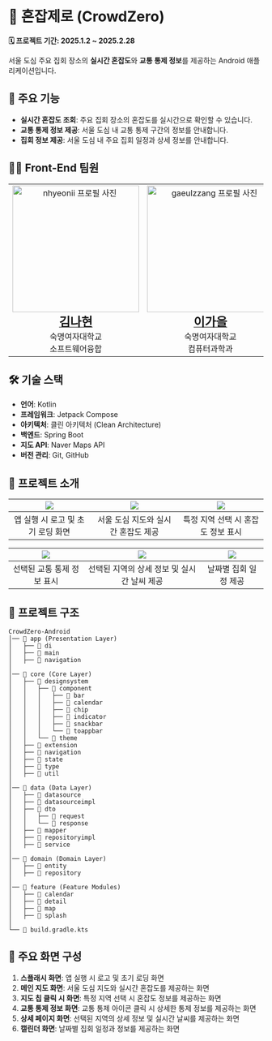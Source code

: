 # 📍 혼잡제로 (CrowdZero)

**🗓 프로젝트 기간: 2025.1.2 ~ 2025.2.28**

서울 도심 주요 집회 장소의 **실시간 혼잡도**와 **교통 통제 정보**를 제공하는 Android 애플리케이션입니다.

## 📌 주요 기능
- **실시간 혼잡도 조회**: 주요 집회 장소의 혼잡도를 실시간으로 확인할 수 있습니다.
- **교통 통제 정보 제공**: 서울 도심 내 교통 통제 구간의 정보를 안내합니다.
- **집회 정보 제공**: 서울 도심 내 주요 집회 일정과 상세 정보를 안내합니다.

## 👩‍💻 Front-End 팀원

<table>
  <tbody>
    <tr>
      <td align="center">
        <a href="https://github.com/nhyeonii">
          <img src="https://github.com/user-attachments/assets/e8af2acd-414b-47a1-996d-24e9b2b9b4cf" width="250px;" alt="nhyeonii 프로필 사진"/>
          <br /><span style="font-size: 1.5em; font-weight: bold;">김나현</span>
        </a>
        <br />숙명여자대학교
        <br />소프트웨어융합
      </td>
      <td align="center">
        <a href="https://github.com/gaeulzzang">
          <img src="https://github.com/user-attachments/assets/f9cc751b-e10f-4e01-9cb2-1d8e7d546045" width="250px;" alt="gaeulzzang 프로필 사진"/>
          <br /><span style="font-size: 1.5em; font-weight: bold;">이가을</span>
        </a>
        <br />숙명여자대학교
        <br />컴퓨터과학과
      </td>
      <td align="center">
        <a href="https://github.com/jjwm10625">
          <img src="https://github.com/user-attachments/assets/7cca1162-9d36-4db0-b118-412ea116c886" width="250px;" alt="jjwm10625 프로필 사진"/>
          <br /><span style="font-size: 1.5em; font-weight: bold;">조영서</span>
        </a>
        <br />숙명여자대학교
        <br />컴퓨터과학과
      </td>
    </tr>
  </tbody>
</table>




## 🛠 기술 스택
- **언어**: Kotlin
- **프레임워크**: Jetpack Compose
- **아키텍처**: 클린 아키텍처 (Clean Architecture)
- **백엔드**: Spring Boot
- **지도 API**: Naver Maps API
- **버전 관리**: Git, GitHub

## 📌 프로젝트 소개
| <img src="https://github.com/user-attachments/assets/479fe920-1691-4773-ab9b-783751544331"/> | <img src="https://github.com/user-attachments/assets/d178be92-e0d7-4d5e-bd17-bbfdb58fadb7"/> | <img src="https://github.com/user-attachments/assets/8c79d35a-19ce-49dd-b236-06f73970fff7"/> |
|:---------:|:--------------------------------------------------------------------------------------------:|:--------------------------------------------------------------------------------------------:|
| 앱 실행 시 로고 및 초기 로딩 화면 |                                     서울 도심 지도와 실시간 혼잡도 제공                                     |                                     특정 지역 선택 시 혼잡도 정보 표시                                     |

| <img src="https://github.com/user-attachments/assets/63f1881a-18a0-4dcc-b257-3050820ab602"/> | <img src="https://github.com/user-attachments/assets/93c059b1-cc61-4c58-8353-0012e5d4e7a8"/> | <img src="https://github.com/user-attachments/assets/790b4194-5199-4be2-866f-64e54f718fd0"/> |
|:--------------------------------------------------------------------------------------------:|:---------:|:--------------------------------------------------------------------------------------------:|
|                                       선택된 교통 통제 정보 표시                                        | 선택된 지역의 상세 정보 및 실시간 날씨 제공 |                                         날짜별 집회 일정 제공                                         |





## 📂 프로젝트 구조
```
CrowdZero-Android
│── 📁 app (Presentation Layer)
│   ├── 📁 di 
│   ├── 📁 main 
│   ├── 📁 navigation 
│
│── 📁 core (Core Layer)
│   ├── 📁 designsystem 
│   │   ├── 📁 component
│   │   │   ├── 📁 bar
│   │   │   ├── 📁 calendar
│   │   │   ├── 📁 chip
│   │   │   ├── 📁 indicator
│   │   │   ├── 📁 snackbar
│   │   │   └── 📁 toappbar
│   │   └── 📁 theme
│   ├── 📁 extension 
│   ├── 📁 navigation 
│   ├── 📁 state 
│   ├── 📁 type
│   ├── 📁 util 
│
│── 📁 data (Data Layer)
│   ├── 📁 datasource 
│   ├── 📁 datasourceimpl 
│   ├── 📁 dto 
│   │   ├── 📁 request
│   │   └── 📁 response
│   ├── 📁 mapper 
│   ├── 📁 repositoryimpl 
│   ├── 📁 service
│
│── 📁 domain (Domain Layer)
│   ├── 📁 entity 
│   ├── 📁 repository 
│
│── 📁 feature (Feature Modules)
│   ├── 📁 calendar
│   ├── 📁 detail 
│   ├── 📁 map 
│   ├── 📁 splash 
│
└── 📄 build.gradle.kts
```

## 📱 주요 화면 구성
1. **스플래시 화면**: 앱 실행 시 로고 및 초기 로딩 화면
2. **메인 지도 화면**: 서울 도심 지도와 실시간 혼잡도를 제공하는 화면
3. **지도 칩 클릭 시 화면**: 특정 지역 선택 시 혼잡도 정보를 제공하는 화면
4. **교통 통제 정보 화면**: 교통 통제 아이콘 클릭 시 상세한 통제 정보를 제공하는 화면
5. **상세 페이지 화면**: 선택된 지역의 상세 정보 및 실시간 날씨를 제공하는 화면
6. **캘린더 화면**: 날짜별 집회 일정과 정보를 제공하는 화면

